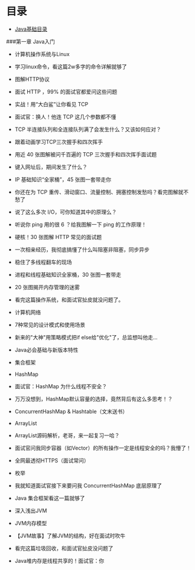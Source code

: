 # 目录


*  [ Java基础目录](http://note.youdao.com/noteshare?id=7c67e885541e69ef0e954b97cb6c5300)

###第一章 Java入门

* 计算机操作系统与Linux

* 学习linux命令，看这篇2w多字的命令详解就够了

* 图解HTTP协议

* 面试 HTTP ，99% 的面试官都爱问这些问题

* 实战！用“大白鲨”让你看见 TCP

* 面试官：换人！他连 TCP 这几个参数都不懂


* TCP 半连接队列和全连接队列满了会发生什么？又该如何应对？

* 跟着动画学习TCP三次握手和四次挥手

* 用近 40 张图解被问千百遍的 TCP 三次握手和四次挥手面试题

* 键入网址后，期间发生了什么？

* IP 基础知识“全家桶”，45 张图一套带走你

* 你还在为 TCP 重传、滑动窗口、流量控制、拥塞控制发愁吗？看完图解就不愁了

* 说了这么多次 I/O，可你知道其中的原理么？
 
* 听说你 ping 用的很 6 ？给我图解一下 ping 的工作原理！

* 硬核！30 张图解 HTTP 常见的面试题
 
* 一次相亲经历，我彻底搞懂了什么叫阻塞非阻塞，同步异步

* 稳住了多线程翻车的现场

* 进程和线程基础知识全家桶，30 张图一套带走

* 20 张图揭开内存管理的迷雾

* 看完这篇操作系统，和面试官扯皮就没问题了。

* 计算机网络

* 7种常见的设计模式和使用场景

* 新来的"大神"用策略模式把if else给"优化"了，总监想叫他走...

 * Java必会基础与新版本特性

 * 集合框架

 * HashMap

* 面试官：HashMap 为什么线程不安全？

* 万万没想到，HashMap默认容量的选择，竟然背后有这么多思考！？

* ConcurrentHashMap & Hashtable（文末送书）

* ArrayList

* ArrayList源码解析，老哥，来一起复习一哈？

* 面试官问我同步容器（如Vector）的所有操作一定是线程安全的吗？我懵了！

* 全网最透彻HTTPS（面试常问）

* 枚举

* 我就知道面试官接下来要问我 ConcurrentHashMap 底层原理了

* Java 集合框架看这一篇就够了

* 深入浅出JVM

 * JVM内存模型

* 【JVM故事】了解JVM的结构，好在面试时吹牛
 
*  看完这篇垃圾回收，和面试官扯皮没问题了

* Java堆内存是线程共享的！面试官：你

